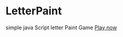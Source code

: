 # LetterPaint
simple java Script letter Paint Game
[Play now ](http://m-hamed.github.io/LetterPaint/)
